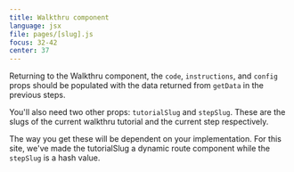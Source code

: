 ```yaml
---
title: Walkthru component
language: jsx
file: pages/[slug].js
focus: 32-42
center: 37
---
```


Returning to the Walkthru component, the `code`,  `instructions`, and `config` props should be populated with the data returned from `getData` in the previous steps.

You'll also need two other props: `tutorialSlug` and `stepSlug`. These are the slugs of the current walkthru tutorial and the current step respectively.

The way you get these will be dependent on your implementation. For this site, we've made the tutorialSlug a dynamic route component while the `stepSlug` is a hash value.
